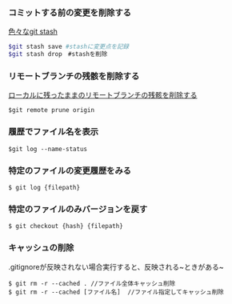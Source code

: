 ### コミットする前の変更を削除する
[色々なgit stash](https://qiita.com/akasakas/items/768c0b563b96f8a9be9d)
```.sh
$git stash save #stashに変更点を記録
$git stash drop　#stashを削除
```

### リモートブランチの残骸を削除する
[ローカルに残ったままのリモートブランチの残骸を削除する](https://statemachine.hatenablog.com/entry/2014/07/16/220007)
```
$git remote prune origin
```

### 履歴でファイル名を表示

```
$git log --name-status
```

### 特定のファイルの変更履歴をみる

```
$ git log {filepath}
```

### 特定のファイルのみバージョンを戻す

```
$ git checkout {hash} {filepath}
```

### キャッシュの削除
.gitignoreが反映されない場合実行すると、反映される~ときがある~

```
$ git rm -r --cached . //ファイル全体キャッシュ削除
$ git rm -r --cached [ファイル名]  //ファイル指定してキャッシュ削除
```

